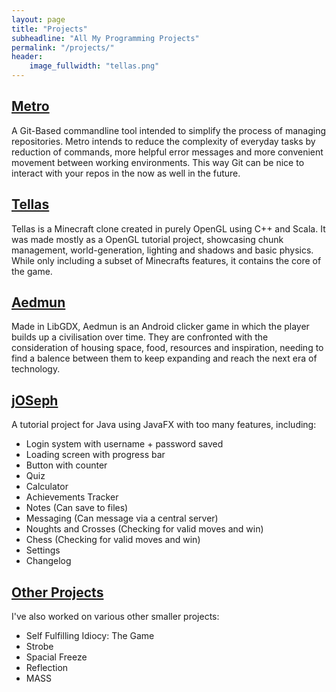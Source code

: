 ```yaml
---
layout: page
title: "Projects"
subheadline: "All My Programming Projects"
permalink: "/projects/"
header:
    image_fullwidth: "tellas.png"
---
```


## [Metro](/projects/metro/)
A Git-Based commandline tool intended to simplify the process of managing repositories. Metro intends to reduce the complexity of everyday tasks by reduction of commands, more helpful error messages and more convenient movement between working environments. This way Git can be nice to interact with your repos in the now as well in the future.

## [Tellas](/projects/tellas/)
Tellas is a Minecraft clone created in purely OpenGL using C++ and Scala. It was made mostly as a OpenGL tutorial project, showcasing chunk management, world-generation, lighting and shadows and basic physics. While only including a subset of Minecrafts features, it contains the core of the game.

## [Aedmun](/projects/aedmun/)
Made in LibGDX, Aedmun is an Android clicker game in which the player builds up a civilisation over time. They are confronted with the consideration of housing space, food, resources and inspiration, needing to find a balence between them to keep expanding and reach the next era of technology.

## [jOSeph](/projects/jOSeph/)
A tutorial project for Java using JavaFX with too many features, including:
 - Login system with username + password saved
 - Loading screen with progress bar
 - Button with counter
 - Quiz
 - Calculator
 - Achievements Tracker
 - Notes (Can save to files)
 - Messaging (Can message via a central server)
 - Noughts and Crosses (Checking for valid moves and win)
 - Chess (Checking for valid moves and win)
 - Settings
 - Changelog

## [Other Projects](/projects/other/)
 I've also worked on various other smaller projects:
  - Self Fulfilling Idiocy: The Game
  - Strobe
  - Spacial Freeze
  - Reflection
  - MASS